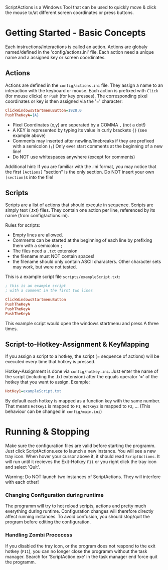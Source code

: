 ScriptActions is a Windows Tool that can be used to quickly move & click the mouse to/at different screen coordinates or press buttons.

# Getting Started - Basic Concepts
Each instructions/interactions is called an action. Actions are globaly named/defined in the 'config/actions.ini' file.
Each action need a unique name and a assigned key or screen coordinates.


## Actions
Actions are defined in the `config/actions.ini` file.
They assign a name to an interaction with the keyboard or mouse.
Each action is prefixed with `Click` (for mouse clicks) or `Push` (for key presses).
The corresponding pixel coordinates or key is then assigned via the '=' character:

```ini
ClickWindowsStartmenuButton=1928,0
PushTheKeyA={A}
```
- Pixel Coordinates (x,y) are seperated by a COMMA `,` (not a dot!)
- A KEY is represented by typing its value in curly brackets `{}` (see example above)
- Comments may inserted after newline/linebreaks if they are prefixed with a semicolon (`;`)
  Only ever start comments at the beginning of a new line! 
- Do NOT use whitespaces anywhere (except for comments)

Additional hint:
If you are familiar with the .ini format, you may notice that the first `[Actions]` "section"
is the only  section. Do NOT insert your own `[section]`s into the file! 


## Scripts
Scripts are a list of actions that should execute in sequence.
Scripts are simply  text (.txt) files. They contain one action per line, referenced by its name (from config/actions.ini).

Rules for scripts:
* Empty lines are allowed. 
* Comments can be started at the beginning of each line by prefixing them with a semicolon `;`
* The files need a `.txt` extension
* the filename must NOT contain spaces!
* the filename should only contain ASCII characters. 
  Other character sets may work, but were not tested.

This is a example script file `scripts/exampleScript.txt`:
```ini
; this is an example script
; with a comment in the first two lines

ClickWindowsStartmenuButton
PushTheKeyA
PushTheKeyA
PushTheKeyA
```
This example script would open the windows startmenu and press A three times.

## Script-to-Hotkey-Assignment & KeyMapping
If you assign a script to a hotkey, the script (= sequence of actions) will be 
executed every time that hotkey is pressed.

Hotkey-Assignment is done via `config/hotkey.ini`.
Just enter the name of the script (including the .txt extension) after the 
equals operator '=' of the hotkey that you want to assign.
Example:

```ini
HotKey1=exampleScript.txt
```
By default each hotkey is mapped as a function key with the same number.
That means `HotKey1` is mapped to `F1`, `HotKey2` is mapped to `F2`, ...
(This behaviour can be changed in `config/main.ini`)

# Running & Stopping
Make sure the configuration files are valid before starting the programm.
Just click ScriptActions.exe to launch a new instance.
You will see a new tray icon. When hover your cursor above it, it should read `ScriptActions`.
It will run until it recieves the Exit-Hotkey `F11` or you right click the tray icon and select 'Quit'.

Warning: Do NOT launch two instances of ScriptActions. They will interfere with each other!

### Changing Configuration during runtime
The programm will try to hot reload scripts, actions and pretty much everything during runtime.
Configuration changes will therefore directly affect running instances.
To avoid confusion, you should stop/quit the program before editing the configuration.

### Handling Zombi Procecess
If you disabled the tray icon, or the program does not respond to the exit hotkey (`F11`), you can no longer close the programm without the task manager.
Search for 'ScriptAction.exe' in the task manager end force quit the programm.



